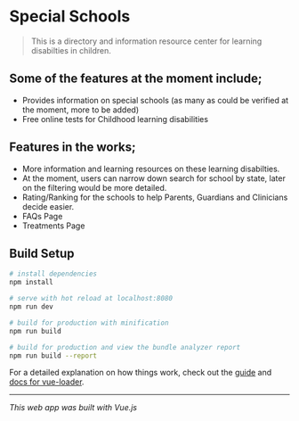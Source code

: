 # Special Schools

> This is a directory and information resource center for learning disabilties in children.

## Some of the features at the moment include;
* Provides information on special schools (as many as could be verified at the moment, more to be added)
* Free online tests for Childhood learning disabilities

## Features in the works;
* More information and learning resources on these learning disabilties.
* At the moment, users can narrow down search for school by state, later on the filtering would be more detailed.
* Rating/Ranking for the schools to help Parents, Guardians and Clinicians decide easier.
* FAQs Page
* Treatments Page

## Build Setup

``` bash
# install dependencies
npm install

# serve with hot reload at localhost:8080
npm run dev

# build for production with minification
npm run build

# build for production and view the bundle analyzer report
npm run build --report
```

For a detailed explanation on how things work, check out the [guide](http://vuejs-templates.github.io/webpack/) and [docs for vue-loader](http://vuejs.github.io/vue-loader).
___ 

*This web app was built with Vue.js*

